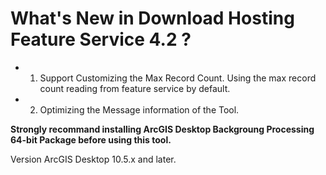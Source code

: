 # What's New in Download Hosting Feature Service 4.2 ?

- 1. Support Customizing the Max Record Count.  Using the max record count reading from feature service by default.
- 2. Optimizing the Message information of the Tool.

**Strongly recommand installing ArcGIS Desktop Backgroung Processing 64-bit Package before using this tool.**



Version  ArcGIS Desktop  10.5.x and later.